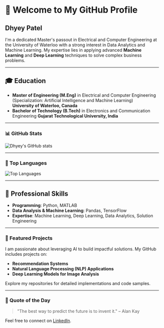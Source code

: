 # 👋 Welcome to My GitHub Profile

## Dhyey Patel 

I'm a dedicated Master's passout in Electrical and Computer Engineering at the University of Waterloo with a strong interest in Data Analytics and Machine Learning. My expertise lies in applying advanced **Machine Learning** and **Deep Learning** techniques to solve complex business problems.

---

## 🎓 Education

- **Master of Engineering (M.Eng)** in Electrical and Computer Engineering (Specialization: Artificial Intelligence and Machine Learning)  
  **University of Waterloo, Canada**
- **Bachelor of Technology (B.Tech)** in Electronics and Communication Engineering
  **Gujarat Technological University, India**

---

### 📊 GitHub Stats
![Dhyey's GitHub stats](https://github-readme-stats.vercel.app/api?username=Dhyey2512&show_icons=true&theme=radical)

---

### 🚀 Top Languages
![Top Languages](https://github-readme-stats.vercel.app/api/top-langs/?username=Dhyey2512&layout=compact&theme=radical)

---

## 💼 Professional Skills

- **Programming**: Python, MATLAB
- **Data Analysis & Machine Learning**: Pandas, TensorFlow
- **Expertise**: Machine Learning, Deep Learning, Data Analytics, Solution Engineering

---

### 📂 Featured Projects

I am passionate about leveraging AI to build impactful solutions. My GitHub includes projects on:
- **Recommendation Systems**
- **Natural Language Processing (NLP) Applications**
- **Deep Learning Models for Image Analysis**

Explore my repositories for detailed implementations and code samples.

---

### 💬 Quote of the Day
<!--START_SECTION:quote-->
> "The best way to predict the future is to invent it." – Alan Kay
<!--END_SECTION:quote-->

Feel free to connect on [LinkedIn](https://www.linkedin.com/in/dhyey-patel-3a2a28218/).
